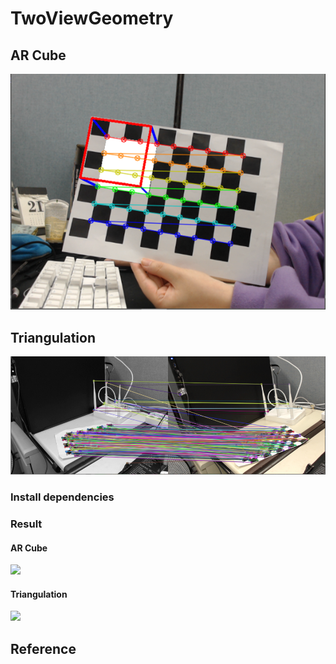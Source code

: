 # TwoViewGeometry


## AR Cube

![](src/1.png)


## Triangulation

![](src/2.png)


### Install dependencies

### Result 

#### AR Cube 
![](src/1-1.gif)

#### Triangulation
![](src/2.gif)


## Reference
